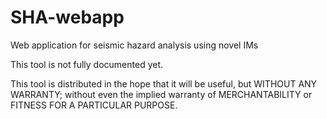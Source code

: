 # SHA-webapp

Web application for seismic hazard analysis using novel IMs

This tool is not fully documented yet.

This tool is distributed in the hope that it will be useful, but WITHOUT ANY WARRANTY; without even the implied warranty of MERCHANTABILITY or FITNESS FOR A PARTICULAR PURPOSE.
